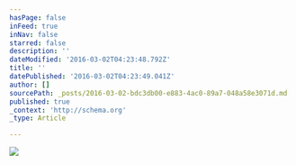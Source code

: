 ```yaml
---
hasPage: false
inFeed: true
inNav: false
starred: false
description: ''
dateModified: '2016-03-02T04:23:48.792Z'
title: ''
datePublished: '2016-03-02T04:23:49.041Z'
author: []
sourcePath: _posts/2016-03-02-bdc3db00-e883-4ac0-89a7-048a58e3071d.md
published: true
_context: 'http://schema.org'
_type: Article

---
```

![](https://the-grid-user-content.s3-us-west-2.amazonaws.com/759bcad8-3a2f-47aa-8147-6c54ff1df99b.jpg)